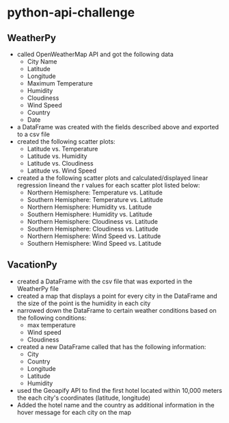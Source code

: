 # python-api-challenge
## WeatherPy
- called OpenWeatherMap API and got the following data
    - City Name
    - Latitude
    - Longitude
    - Maximum Temperature
    - Humidity
    - Cloudiness
    - Wind Speed
    - Country
    - Date
- a DataFrame was created with the fields described above and exported to a csv file
- created the following scatter plots:
    - Latitude vs. Temperature
    - Latitude vs. Humidity
    - Latitude vs. Cloudiness
    - Latitude vs. Wind Speed
- created a the following scatter plots and calculated/displayed linear regression lineand the r values for each scatter plot listed below:
    - Northern Hemisphere: Temperature vs. Latitude
    - Southern Hemisphere: Temperature vs. Latitude
    - Northern Hemisphere: Humidity vs. Latitude
    - Southern Hemisphere: Humidity vs. Latitude
    - Northern Hemisphere: Cloudiness vs. Latitude
    - Southern Hemisphere: Cloudiness vs. Latitude
    - Northern Hemisphere: Wind Speed vs. Latitude
    - Southern Hemisphere: Wind Speed vs. Latitude
## VacationPy
- created a DataFrame with the csv file that was exported in the WeatherPy file
- created a map that displays a point for every city in the DataFrame and the size of the point is the humidity in each city
- narrowed down the DataFrame to certain weather conditions based on the following conditions:
    - max temperature
    - Wind speed
    - Cloudiness
- created a new DataFrame called that has the following information:
    - City
    - Country
    - Longitude
    - Latitude
    - Humidity
- used the Geoapify API to find the first hotel located within 10,000 meters the each city's coordinates (latitude, longitude)
- Added the hotel name and the country as additional information in the hover message for each city on the map